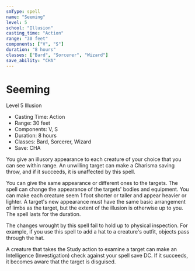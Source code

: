 ```yaml
---
smType: spell
name: "Seeming"
level: 5
school: "Illusion"
casting_time: "Action"
range: "30 feet"
components: ["V", "S"]
duration: "8 hours"
classes: ["Bard", "Sorcerer", "Wizard"]
save_ability: "CHA"
---
```


# Seeming
Level 5 Illusion

- Casting Time: Action
- Range: 30 feet
- Components: V, S
- Duration: 8 hours
- Classes: Bard, Sorcerer, Wizard
- Save: CHA

You give an illusory appearance to each creature of your choice that you can see within range. An unwilling target can make a Charisma saving throw, and if it succeeds, it is unaffected by this spell.

You can give the same appearance or different ones to the targets. The spell can change the appearance of the targets' bodies and equipment. You can make each creature seem 1 foot shorter or taller and appear heavier or lighter. A target's new appearance must have the same basic arrangement of limbs as the target, but the extent of the illusion is otherwise up to you. The spell lasts for the duration.

The changes wrought by this spell fail to hold up to physical inspection. For example, if you use this spell to add a hat to a creature's outfit, objects pass through the hat.

A creature that takes the Study action to examine a target can make an Intelligence (Investigation) check against your spell save DC. If it succeeds, it becomes aware that the target is disguised.
